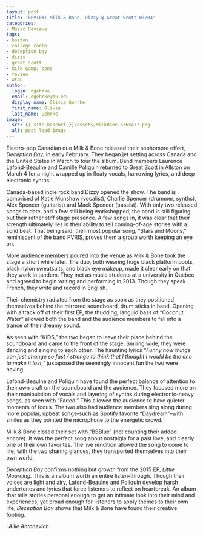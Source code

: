 ```yaml
---
layout: post
title: 'REVIEW: Milk & Bone, Dizzy @ Great Scott 03/04'
categories:
- Music Reviews
tags:
- boston
- college radio
- deception bay
- dizzy
- great scott
- milk &amp; bone
- review
- wtbu
author:
  login: ogehrke
  email: ogehrke@bu.edu
  display_name: Olivia Gehrke
  first_name: Olivia
  last_name: Gehrke
image:
  src: {{ site.baseurl }}/assets/MilkBone-636x477.png
  alt: post lead image
---
```


Electro-pop Canadian duo Milk & Bone released their sophomore effort, _Deception Bay_, in early February. They began jet setting across Canada and the United States in March to tour the album. Band members Laurence Lafond-Beaulne and Camille Poliquin returned to Great Scott in Allston on March 4 for a night wrapped up in floaty vocals, harrowing lyrics, and deep electronic synths.

Canada-based indie rock band Dizzy opened the show. The band is comprised of Katie Munshaw (vocalist), Charlie Spencer (drummer, synths), Alex Spencer (guitarist) and Mack Spencer (bassist). With only two released songs to date, and a few still being workshopped, the band is still figuring out their rather stiff stage presence. A few songs in, it was clear that their strength ultimately lies in their ability to tell coming-of-age stories with a solid beat. That being said, their most popular song, “Stars and Moons,” reminiscent of the band PVRIS, proves them a group worth keeping an eye on.

More audience members poured into the venue as Milk & Bone took the stage a short while later. The duo, both wearing huge black platform boots, black nylon sweatsuits, and black eye makeup, made it clear early on that they work in tandem. They met as music students at a university in Quebec, and agreed to begin writing and performing in 2013. Though they speak French, they write and record in English.

Their chemistry radiated from the stage as soon as they positioned themselves behind the mirrored soundboard, drum sticks in hand. Opening with a track off of their first EP, the thudding, languid bass of “Coconut Water” allowed both the band and the audience members to fall into a trance of their dreamy sound.

As seen with “KIDS,” the two began to leave their place behind the soundboard and came to the front of the stage. Smiling wide, they were dancing and singing to each other. The haunting lyrics _“Funny how things can just change so fast / strange to think that I thought I would be the one to make it last,”_ juxtaposed the seemingly innocent fun the two were having.

Lafond-Beaulne and Poliquin have found the perfect balance of attention to their own craft on the soundboard and the audience. They focused more on their manipulation of vocals and layering of synths during electronic-heavy songs, as seen with “Faded.” This allowed the audience to have quieter moments of focus. The two also had audience members sing along during more popular, upbeat songs–such as Spotify favorite “Daydream”–with smiles as they pointed the microphone to the energetic crowd.

Milk & Bone closed their set with “BBBlue” (not counting their added encore). It was the perfect song about nostalgia for a past love, and clearly one of their own favorites. The live rendition allowed the song to come to life, with the two sharing glances, they transported themselves into their own world.

_Deception Bay_ confirms nothing but growth from the 2015 EP, _Little Mourning._ This is an album worth an entire listen-through. Though their voices are light and airy, Lafond-Beaulne and Poliquin develop harsh undertones and lyrics that force listeners to reflect on heartbreak. An album that tells stories personal enough to get an intimate look into their mind and experiences, yet broad enough for listeners to apply themes to their own life, _Deception Bay_ shows that Milk & Bone have found their creative footing.

_\-Allie Antonevich_
